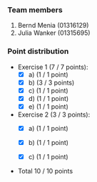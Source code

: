 ### Team members
1. Bernd Menia  (01316129)
2. Julia Wanker (01315695) 

### Point distribution
- Exercise 1 (7 / 7 points):
  - [x] a) (1 / 1 point)
  - [x] b) (3 / 3 points)
  - [x] c) (1 / 1 point)
  - [x] d) (1 / 1 point)
  - [x] e) (1 / 1 point)
  
- Exercise 2 (3 / 3 points):
  - [x] a) (1 / 1 point)
  - [x] b) (1 / 1 point)
  - [x] c) (1 / 1 point)
   
 
- Total 10 / 10 points